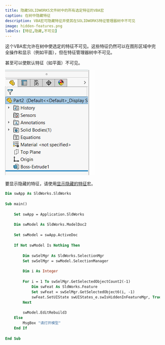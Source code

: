 ```yaml
---
title: 隐藏SOLIDWORKS文件树中的所有选定特征的VBA宏
caption: 在树中隐藏特征
description: VBA宏可隐藏特征并使其在SOLIDWORKS特征管理器树中不可见
image: hidden-features.png
labels: [特征,隐藏,不可见]
---
```


这个VBA宏允许在树中使选定的特征不可见。这些特征仍然可以在图形区域中完全操作和显示（例如平面），但在特征管理器树中不可见。

甚至可以使默认特征（如平面）不可见。

![在特征管理器树中隐藏的草图、右侧和顶部平面](hidden-features.png)

要显示隐藏的特征，请使用[显示隐藏的特征](/docs/codestack/solidworks-api/document/features-manager/reveal-hidden-features/)宏。

```vb
Dim swApp As SldWorks.SldWorks

Sub main()

    Set swApp = Application.SldWorks
    
    Dim swModel As SldWorks.ModelDoc2
    
    Set swModel = swApp.ActiveDoc
    
    If Not swModel Is Nothing Then
        
        Dim swSelMgr As SldWorks.SelectionMgr
        Set swSelMgr = swModel.SelectionManager
        
        Dim i As Integer
        
        For i = 1 To swSelMgr.GetSelectedObjectCount2(-1)
            Dim swFeat As SldWorks.Feature
            Set swFeat = swSelMgr.GetSelectedObject6(i, -1)
            swFeat.SetUIState swUIStates_e.swIsHiddenInFeatureMgr, True
        Next
        
        swModel.EditRebuild3
    Else
        MsgBox "请打开模型"
    End If
    
End Sub
```


